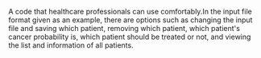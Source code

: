A code that healthcare professionals can use comfortably.In the input file format given as an example, there are options such as changing the input file and saving which patient, removing which patient, which patient's cancer probability is, which patient should be treated or not, and viewing the list and information of all patients.

